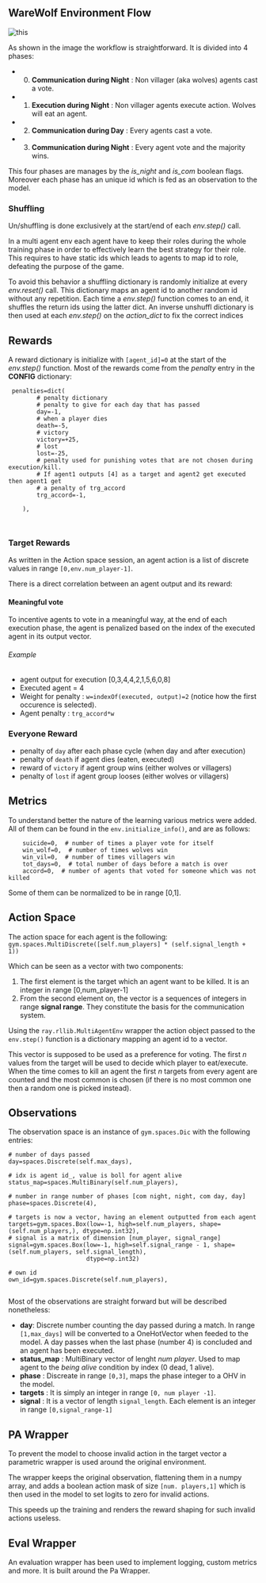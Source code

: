 ## WareWolf Environment Flow

![this](Resources/Imgs/WwFlow.svg)

As shown in the image the workflow is straightforward. It is divided into 4 phases:

* 0. __Communication during Night__ : Non villager (aka wolves) agents cast a vote.
* 1. __Execution during Night__ : Non villager agents execute action. Wolves will eat an agent.
* 2. __Communication during Day__ : Every agents cast a vote.
* 3. __Communication during Night__ : Every agent vote and the majority wins.

This four phases are manages by the _is_night_ and _is_com_ boolean flags. Moreover each phase has an unique id which is fed as an observation to the model.

### Shuffling

Un/shuffling is done exclusively at the start/end of each _env.step()_ call. 

In a multi agent env each agent have to keep their roles during the whole training phase in order to effectively learn the best strategy for their role. 
This requires to have static ids which leads to agents to map id to role, defeating the purpose of the game.

To avoid this behavior a shuffling dictionary is randomly initialize at every _env.reset()_ call. 
This dictionary maps an agent id to another random id without any repetition. 
Each time a _env.step()_ function comes to an end, it shuffles the return ids using the latter dict.
An inverse unshuffl dictionary is then used at each _env.step()_ on the _action\_dict_ to fix the correct indices

## Rewards
A reward dictionary is initialize with 
`[agent_id]=0` at the start of the _env.step()_  function. Most of the rewards come from the _penalty_ entry in the __CONFIG__ dictionary:

```
 penalties=dict(
        # penalty dictionary
        # penalty to give for each day that has passed
        day=-1,
        # when a player dies
        death=-5,
        # victory
        victory=+25,
        # lost
        lost=-25,
        # penalty used for punishing votes that are not chosen during execution/kill.
        # If agent1 outputs [4] as a target and agent2 get executed then agent1 get
        # a penalty of trg_accord
        trg_accord=-1,

    ),
    
  
```


### Target Rewards
As written in the Action space session, an agent action is a list of discrete values in range `[0,env.num_player-1]`.

There is a direct correlation between an agent output and its reward:

#### Meaningful vote
To incentive agents to vote in a meaningful way, at the end of each execution phase, the agent is penalized based on the index of the executed agent in its output vector. 

###### Example

- agent output for execution [0,3,4,4,2,1,5,6,0,8]
- Executed agent = 4
- Weight for penalty : `w=indexOf(executed, output)=2` (notice how the first occurence is selected).
- Agent penalty : `trg_accord*w`

### Everyone Reward
- penalty of `day` after each phase cycle (when day and after execution)
- penalty of `death` if agent dies (eaten, executed)
- reward of `victory` if agent group wins (either wolves or villagers)
- penalty of `lost` if agent group looses (either wolves or villagers)

## Metrics
To understand better the nature of the learning various metrics were added. All of them can be found in the `env.initialize_info()`, and are as follows:

```
    suicide=0,  # number of times a player vote for itself
    win_wolf=0,  # number of times wolves win
    win_vil=0,  # number of times villagers win
    tot_days=0,  # total number of days before a match is over
    accord=0,  # number of agents that voted for someone which was not killed
```

Some of them can be normalized to be in range [0,1].



## Action Space
The action space for each agent is the following:
 `gym.spaces.MultiDiscrete([self.num_players] * (self.signal_length + 1))`

Which can be seen as a vector with two components:
1. The first element is the target which an agent want to be killed. It is an integer in range [0,num_player-1]
2. From the second element on, the vector is a sequences of integers in range __signal range__. They constitute the basis for the communication system.

Using the `ray.rllib.MultiAgentEnv` wrapper the action object passed to the `env.step()` function is a dictionary mapping an agent id to a vector.

This vector is supposed to be used as a preference for voting. The first _n_ values from the target will be used to decide which player to eat/execute. When the time comes to kill an agent the first _n_ targets from every agent are counted and the most common is chosen (if there is no most common one then a random one is picked instead).


## Observations
The observation space is an instance of `gym.spaces.Dic` with the following entries:

```
# number of days passed
day=spaces.Discrete(self.max_days),

# idx is agent id_, value is boll for agent alive
status_map=spaces.MultiBinary(self.num_players),

# number in range number of phases [com night, night, com day, day]
phase=spaces.Discrete(4),

# targets is now a vector, having an element outputted from each agent
targets=gym.spaces.Box(low=-1, high=self.num_players, shape=(self.num_players,), dtype=np.int32),
# signal is a matrix of dimension [num_player, signal_range]
signal=gym.spaces.Box(low=-1, high=self.signal_range - 1, shape=(self.num_players, self.signal_length),
                      dtype=np.int32)

# own id
own_id=gym.spaces.Discrete(self.num_players),


```

Most of the observations are straight forward but will be described nonetheless:

- __day__: Discrete number counting the day passed during a match. In range `[1,max_days]` will be converted to a OneHotVector when feeded to the model. A day passes when the last phase (number 4) is concluded and an agent has been executed.
-  __status_map__ : MultiBinary vector of lenght _num player_. Used to map agent to the _being alive_ condition by index (0 dead, 1 alive). 
-  __phase__ : Discreate in range `[0,3]`, maps the phase integer to a OHV in the model.
- __targets__ : It is simply an integer in range `[0, num player -1]`.
- __signal__ : It is a vector of length `signal_length`. Each element is an integer in range `[0,signal_range-1]`


## PA Wrapper

To prevent the model to choose invalid action in the target vector a parametric wrapper is used around the original environment.

The wrapper keeps the original observation, flattening them in a numpy array, and adds a boolean action mask of size `[num. players,1]` which is then used in the model to set logits to zero for invalid actions. 

This speeds up the training and renders the reward shaping for such invalid actions useless. 

## Eval Wrapper
An evaluation wrapper has been used to implement logging, custom metrics and more. It is built around the Pa Wrapper.